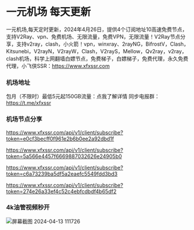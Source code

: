 # 一元机场 每天更新

一元机场,每天定时更新，2024年4月26日，提供4个订阅地址10高速免费节点，支持V2Ray、vpn、免费机场、无限流量，免费VPN，无限流量！V2Ray节点分享，支持v2ray，clash，小火箭！vpn，winxray、2rayNG，BifrostV，Clash，Kitsunebi，V2rayN，V2rayW，Clash，V2rayS，Mellow，Qv2ray，v2ray，clash机场，科学上网翻墙白嫖节点，免费梯子，白嫖梯子，免费代理，永久免费代理，小飞侠SSR：https://www.xfxssr.com
### 机场地址

包月（不限时）最低5元起150GB流量：点我了解详情
同步电报群：https://t.me/xfxssr

### 机场节点分享

https://www.xfxssr.com/api/v1/client/subscribe?token=e0cf3becff0f961e2b6b0ee2a92dbd1f

https://www.xfxssr.com/api/v1/client/subscribe?token=5a566e4457f6669887032626e24905b0

https://www.xfxssr.com/api/v1/client/subscribe?token=c6a73239ba5df5a2eaefc5549fdd3bd3

https://www.xfxssr.com/api/v1/client/subscribe?token=274e26a33ef4c52c4ebfcdbdf4b65df2



### 4k油管视频秒开

![屏幕截图 2024-04-13 111726](https://github.com/xfxssr/ssnode/assets/160599155/38ebd832-e0a3-40fc-a3be-008cf5103b34)


